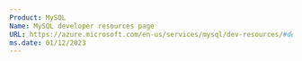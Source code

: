 ```yaml
---
Product: MySQL	
Name: MySQL developer resources page
URL: https://azure.microsoft.com/en-us/services/mysql/dev-resources/#developer-stories
ms.date: 01/12/2023
---
```


